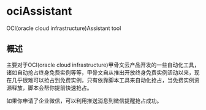 # ociAssistant
OCI(oracle cloud infrastructure)Assistant tool
## 概述
主要对于OCI(oracle cloud infrastructure)甲骨文云产品开发的一些自动化工具，诸如自动抢占终身免费实例等等，甲骨文自从推出开放终身免费实例活动以来，现在几乎很难可以抢占到免费实例，只有依靠脚本工具来自动化抢占，当免费实例资源释放，脚本会帮你提前快速抢占。

如果你申请了企业微信，可以利用推送消息到微信提醒抢占成功。